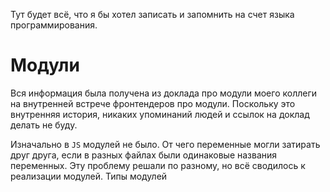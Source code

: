 Тут будет всё, что я бы хотел записать и запомнить на счет языка программирования.
# Модули
Вся информация была получена из доклада про модули моего коллеги на внутренней встрече фронтендеров про модули. Поскольку это внутренняя история, никаких упоминаний людей и ссылок на доклад делать не буду.

Изначально в `JS` модулей не было. От чего переменные могли затирать друг друга, если в разных файлах были одинаковые названия переменных. Эту проблему решали по разному, но всё сводилось к реализации модулей.
Типы модулей